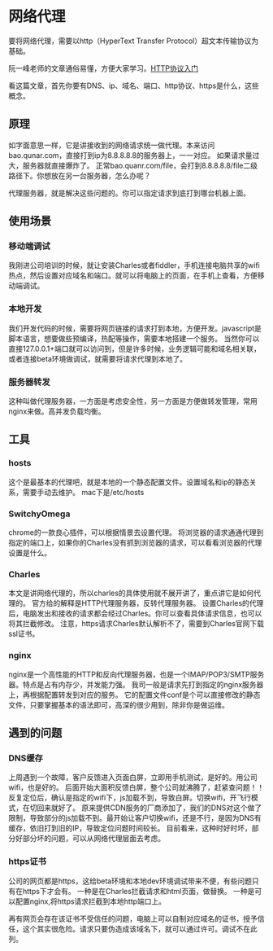 # 网络代理
要将网络代理，需要以http（HyperText Transfer Protocol）超文本传输协议为基础。

阮一峰老师的文章通俗易懂，方便大家学习。[HTTP协议入门](http://www.ruanyifeng.com/blog/2016/08/http.html)

看这篇文章，首先你要有DNS、ip、域名、端口、http协议、https是什么，这些概念。

## 原理
如字面意思一样，它是讲接收到的网络请求统一做代理。本来访问bao.qunar.com，直接打到ip为8.8.8.8.8的服务器上，一一对应。
如果请求量过大，服务器就直接爆炸了。
正常bao.quanr.com/file，会打到8.8.8.8.8/file二级路径下。你想放在另一台服务器，怎么办呢？

代理服务器，就是解决这些问题的。你可以指定请求到底打到哪台机器上面。


## 使用场景

### 移动端调试
我刚进公司培训的时候，就让安装Charles或者fiddler，手机连接电脑共享的wifi热点，然后设置对应域名和端口。就可以将电脑上的页面，在手机上查看，方便移动端调试。

### 本地开发
我们开发代码的时候，需要将网页链接的请求打到本地，方便开发。javascript是脚本语言，想要做些预编译，热配等操作，需要本地搭建一个服务。
当然你可以直接127.0.0.1+端口就可以访问到，但是许多时候，业务逻辑可能和域名相关联，或者连接beta环境做调试，就需要将请求代理到本地了。

### 服务器转发
这种叫做代理服务器，一方面是考虑安全性，另一方面是方便做转发管理，常用nginx来做。高并发负载均衡。


## 工具
### hosts
这个是最基本的代理吧，就是本地的一个静态配置文件。设置域名和ip的静态关系，需要手动去维护。
mac下是/etc/hosts

### SwitchyOmega
chrome的一款良心插件，可以根据情景去设置代理。
将浏览器的请求通通代理到指定的端口上，如果你的Charles没有抓到浏览器的请求，可以看看浏览器的代理设置是什么。
### Charles
本文是讲网络代理的，所以charles的具体使用就不展开讲了，重点讲它是如何代理的。
官方给的解释是HTTP代理服务器，反转代理服务器。
设置Charles的代理后，电脑发出和接收的请求都会经过Charles。你可以查看具体请求信息，也可以将其拦截修改。
注意，https请求Charles默认解析不了，需要到Charles官网下载ssl证书。
### nginx
nginx是一个高性能的HTTP和反向代理服务器，也是一个IMAP/POP3/SMTP服务器。特点是占有内存少，并发能力强。
我司一般是请求先打到指定的nginx服务器上，再根据配置转发到对应的服务。
它的配置文件conf是个可以直接修改的静态文件，只要掌握基本的语法即可，高深的很少用到，除非你是做运维。


## 遇到的问题

### DNS缓存
上周遇到一个故障，客户反馈进入页面白屏，立即用手机测试，是好的。用公司wifi，也是好的。
后面开始大面积反馈白屏，整个公司就沸腾了，赶紧查问题！！
反复定位后，确认是指定的wifi下，js加载不到，导致白屏。切换wifi，开飞行模式，在切回来就好了。
原来提供CDN服务的厂商添加了，我们的DNS对这个做了限制，导致部分的js加载不到。最开始让客户切换wifi，还是不行，是因为DNS有缓存，依旧打到旧的IP，导致定位问题时间较长。
目前看来，这种时好时坏，部分好部分坏的问题，可以从网络代理层面去考虑。

### https证书
公司的网页都是https，这给beta环境和本地dev环境调试带来不便，有些问题只有在https下才会有。
一种是在Charles拦截请求和html页面，做替换。
一种是可以配置nginx,将https请求拦截到本地http端口上。

再有网页会存在该证书不受信任的问题，电脑上可以自制对应域名的证书，授予信任，这个其实很危险。请求只要伪造成该域名下，就可以通过许可。调试不在此列。




